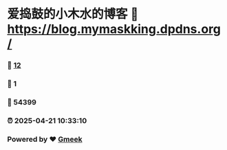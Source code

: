 # 爱捣鼓的小木水的博客 :link: https://blog.mymaskking.dpdns.org/ 
### :page_facing_up: [12](https://blog.mymaskking.dpdns.org//tag.html) 
### :speech_balloon: 1 
### :hibiscus: 54399 
### :alarm_clock: 2025-04-21 10:33:10 
### Powered by :heart: [Gmeek](https://github.com/Meekdai/Gmeek)
